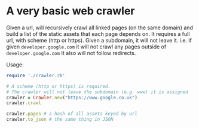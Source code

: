 A very basic web crawler
========================

Given a url, will recursively crawl all linked pages (on the same domain) and build a list of the static assets that each page depends on.
It requires a full url, with scheme (http or https).
Given a subdomain, it will not leave it. i.e. if given `developer.google.com` it will not crawl any pages outside of `developer.google.com`
It also will not follow redirects.

Usage:
```ruby
require './crawler.rb'

# A scheme (http or https) is required.
# The crawler will not leave the subdomain (e.g. www) it is assigned
crawler = Crawler.new("https://www.google.co.uk")
crawler.crawl

crawler.pages # a hash of all assets keyed by url
crawler.to_json # the same thing in JSON
```